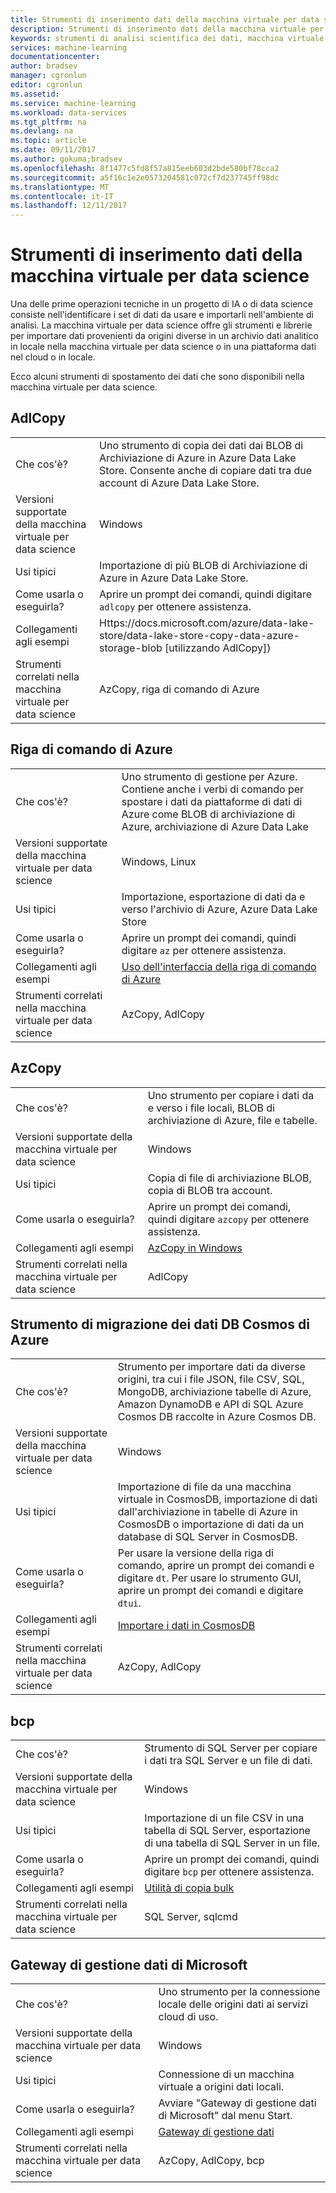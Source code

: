 ```yaml
---
title: Strumenti di inserimento dati della macchina virtuale per data science in Azure | Microsoft Docs
description: Strumenti di inserimento dati della macchina virtuale per data science
keywords: strumenti di analisi scientifica dei dati, macchina virtuale per l'analisi scientifica dei dati, strumenti per l'analisi scientifica dei dati, analisi scientifica dei dati per Linux
services: machine-learning
documentationcenter: 
author: bradsev
manager: cgronlun
editor: cgronlun
ms.assetid: 
ms.service: machine-learning
ms.workload: data-services
ms.tgt_pltfrm: na
ms.devlang: na
ms.topic: article
ms.date: 09/11/2017
ms.author: gokuma;bradsev
ms.openlocfilehash: 8f1477c5fd8f57a815eeb603d2bde580bf78cca2
ms.sourcegitcommit: a5f16c1e2e0573204581c072cf7d237745ff98dc
ms.translationtype: MT
ms.contentlocale: it-IT
ms.lasthandoff: 12/11/2017
---
```

# <a name="data-science-virtual-machine-data-ingestion-tools"></a>Strumenti di inserimento dati della macchina virtuale per data science

Una delle prime operazioni tecniche in un progetto di IA o di data science consiste nell'identificare i set di dati da usare e importarli nell'ambiente di analisi. La macchina virtuale per data science offre gli strumenti e librerie per importare dati provenienti da origini diverse in un archivio dati analitico in locale nella macchina virtuale per data science o in una piattaforma dati nel cloud o in locale. 

Ecco alcuni strumenti di spostamento dei dati che sono disponibili nella macchina virtuale per data science. 

## <a name="adlcopy"></a>AdlCopy

|    |           |
| ------------- | ------------- |
| Che cos'è?   | Uno strumento di copia dei dati dai BLOB di Archiviazione di Azure in Azure Data Lake Store. Consente anche di copiare dati tra due account di Azure Data Lake Store.      |
| Versioni supportate della macchina virtuale per data science      | Windows      |
| Usi tipici      | Importazione di più BLOB di Archiviazione di Azure in Azure Data Lake Store.      |
|  Come usarla o eseguirla?    |   Aprire un prompt dei comandi, quindi digitare `adlcopy` per ottenere assistenza.    |
| Collegamenti agli esempi      | Https://docs.microsoft.com/azure/data-lake-store/data-lake-store-copy-data-azure-storage-blob [utilizzando AdlCopy])      |
| Strumenti correlati nella macchina virtuale per data science      | AzCopy, riga di comando di Azure     |

## <a name="azure-command-line"></a>Riga di comando di Azure

|    |           |
| ------------- | ------------- |
| Che cos'è?   | Uno strumento di gestione per Azure. Contiene anche i verbi di comando per spostare i dati da piattaforme di dati di Azure come BLOB di archiviazione di Azure, archiviazione di Azure Data Lake     |
| Versioni supportate della macchina virtuale per data science      | Windows, Linux     |
| Usi tipici      | Importazione, esportazione di dati da e verso l'archivio di Azure, Azure Data Lake Store      |
|  Come usarla o eseguirla?    |   Aprire un prompt dei comandi, quindi digitare `az` per ottenere assistenza.    |
| Collegamenti agli esempi      | [Uso dell'interfaccia della riga di comando di Azure](https://docs.microsoft.com/cli/azure/?viee-cli-latest)     |
| Strumenti correlati nella macchina virtuale per data science      | AzCopy, AdlCopy      |


## <a name="azcopy"></a>AzCopy

|    |           |
| ------------- | ------------- |
| Che cos'è?   | Uno strumento per copiare i dati da e verso i file locali, BLOB di archiviazione di Azure, file e tabelle.      |
| Versioni supportate della macchina virtuale per data science      | Windows      |
| Usi tipici      | Copia di file di archiviazione BLOB, copia di BLOB tra account.      |
|  Come usarla o eseguirla?    |   Aprire un prompt dei comandi, quindi digitare `azcopy` per ottenere assistenza.    |
| Collegamenti agli esempi      | [AzCopy in Windows](https://docs.microsoft.com/azure/storage/common/storage-use-azcopy)      |
| Strumenti correlati nella macchina virtuale per data science      | AdlCopy     |


## <a name="azure-cosmos-db-data-migration-tool"></a>Strumento di migrazione dei dati DB Cosmos di Azure

|    |           |
| ------------- | ------------- |
| Che cos'è?   | Strumento per importare dati da diverse origini, tra cui i file JSON, file CSV, SQL, MongoDB, archiviazione tabelle di Azure, Amazon DynamoDB e API di SQL Azure Cosmos DB raccolte in Azure Cosmos DB.      |
| Versioni supportate della macchina virtuale per data science      | Windows      |
| Usi tipici      | Importazione di file da una macchina virtuale in CosmosDB, importazione di dati dall'archiviazione in tabelle di Azure in CosmosDB o importazione di dati da un database di SQL Server in CosmosDB.     |
|  Come usarla o eseguirla?    |   Per usare la versione della riga di comando, aprire un prompt dei comandi e digitare `dt`. Per usare lo strumento GUI, aprire un prompt dei comandi e digitare `dtui`.    |
| Collegamenti agli esempi      | [Importare i dati in CosmosDB](https://docs.microsoft.com/azure/cosmos-db/import-data)      |
| Strumenti correlati nella macchina virtuale per data science      | AzCopy, AdlCopy      |


## <a name="bcp"></a>bcp

|    |           |
| ------------- | ------------- |
| Che cos'è?   | Strumento di SQL Server per copiare i dati tra SQL Server e un file di dati.      |
| Versioni supportate della macchina virtuale per data science      | Windows      |
| Usi tipici      | Importazione di un file CSV in una tabella di SQL Server, esportazione di una tabella di SQL Server in un file.      |
|  Come usarla o eseguirla?    |   Aprire un prompt dei comandi, quindi digitare `bcp` per ottenere assistenza.    |
| Collegamenti agli esempi      | [Utilità di copia bulk](https://docs.microsoft.com/sql/tools/bcp-utility)      |
| Strumenti correlati nella macchina virtuale per data science      | SQL Server, sqlcmd      |


## <a name="microsoft-data-management-gateway"></a>Gateway di gestione dati di Microsoft

|    |           |
| ------------- | ------------- |
| Che cos'è?   | Uno strumento per la connessione locale delle origini dati ai servizi cloud di uso.      |
| Versioni supportate della macchina virtuale per data science      | Windows      |
| Usi tipici      | Connessione di un macchina virtuale a origini dati locali.      |
|  Come usarla o eseguirla?    |   Avviare "Gateway di gestione dati di Microsoft" dal menu Start.    |
| Collegamenti agli esempi      | [Gateway di gestione dati](https://msdn.microsoft.com/library/dn879362.aspx)      |
| Strumenti correlati nella macchina virtuale per data science      | AzCopy, AdlCopy, bcp    |
